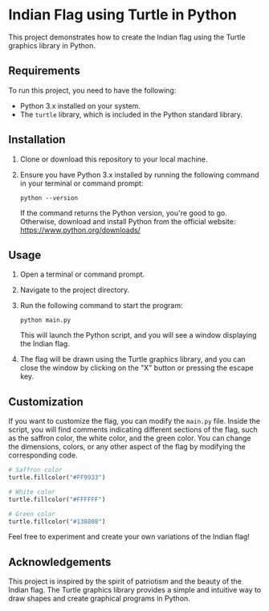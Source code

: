 # Indian Flag using Turtle in Python

This project demonstrates how to create the Indian flag using the Turtle graphics library in Python.

## Requirements

To run this project, you need to have the following:

- Python 3.x installed on your system.
- The `turtle` library, which is included in the Python standard library.

## Installation

1. Clone or download this repository to your local machine.
2. Ensure you have Python 3.x installed by running the following command in your terminal or command prompt:

   ```
   python --version
   ```

   If the command returns the Python version, you're good to go. Otherwise, download and install Python from the official website: https://www.python.org/downloads/

## Usage

1. Open a terminal or command prompt.
2. Navigate to the project directory.
3. Run the following command to start the program:

   ```
   python main.py
   ```

   This will launch the Python script, and you will see a window displaying the Indian flag.

4. The flag will be drawn using the Turtle graphics library, and you can close the window by clicking on the "X" button or pressing the escape key.

## Customization

If you want to customize the flag, you can modify the `main.py` file. Inside the script, you will find comments indicating different sections of the flag, such as the saffron color, the white color, and the green color. You can change the dimensions, colors, or any other aspect of the flag by modifying the corresponding code.

```python
# Saffron color
turtle.fillcolor("#FF9933")

# White color
turtle.fillcolor("#FFFFFF")

# Green color
turtle.fillcolor("#138808")
```

Feel free to experiment and create your own variations of the Indian flag!

## Acknowledgements

This project is inspired by the spirit of patriotism and the beauty of the Indian flag. The Turtle graphics library provides a simple and intuitive way to draw shapes and create graphical programs in Python.
